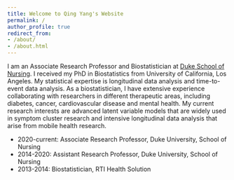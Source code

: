 ```yaml
---
title: Welcome to Qing Yang's Website
permalink: /
author_profile: true
redirect_from:
- /about/
- /about.html
---
```



I am an Associate Research Professor and Biostatistician at [Duke School of Nursing](https://nursing.duke.edu/). I received my PhD in Biostatistics from University of California, Los Angeles. My statistical expertise is longitudinal data analysis and time-to-event data analysis. As a biostatistician, I have extensive experience collaborating with researchers in different therapeutic areas, including diabetes, cancer, cardiovascular disease and mental health. My current research interests are advanced latent variable models that are widely used in symptom cluster research and intensive longitudinal data analysis that arise from mobile health research.


- 2020-current: Associate Research Professor, Duke University, School of Nursing
- 2014-2020: Assistant Research Professor, Duke University, School of Nursing
- 2013-2014: Biostatistician, RTI Health Solution


